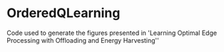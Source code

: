 # OrderedQLearning
Code used to generate the figures presented in 'Learning Optimal Edge Processing with Offloading and Energy Harvesting''

